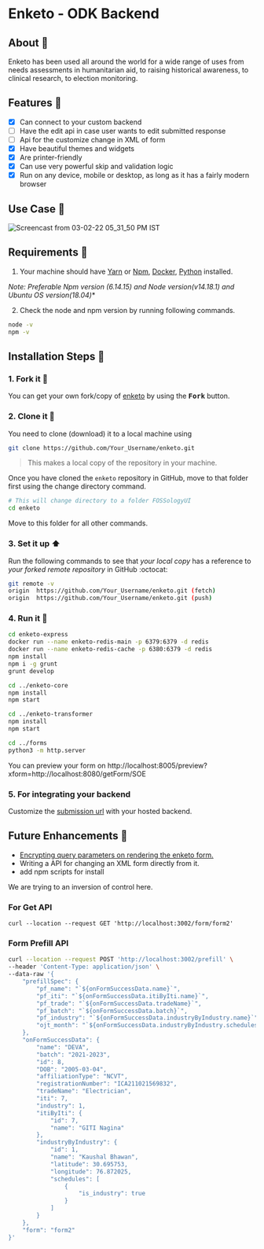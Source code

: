<p align="center">
  <h1>Enketo - ODK Backend</h1>
</p>

## About :open_book:

Enketo has been used all around the world for a wide range of uses from needs assessments in humanitarian aid, to raising historical awareness, to clinical research, to election monitoring.

## Features :dart:

- [x] Can connect to your custom backend
- [ ] Have the edit api in case user wants to edit submitted response
- [ ] Api for the customize change in XML of form
- [x] Have beautiful themes and widgets
- [x] Are printer-friendly
- [x] Can use very powerful skip and validation logic
- [x] Run on any device, mobile or desktop, as long as it has a fairly modern browser

## Use Case :rocket:

![Screencast from 03-02-22 05_31_50 PM IST](https://user-images.githubusercontent.com/56133783/152341126-ac03baa3-258c-473a-956a-d0973682234a.gif)

## Requirements :scroll:

1. Your machine should have [Yarn](https://classic.yarnpkg.com/en/docs/install/#windows-stable) or [Npm](https://docs.npmjs.com/downloading-and-installing-node-js-and-npm), [Docker](https://docs.docker.com/get-docker/), [Python](https://www.python.org/downloads/) installed.

*Note: Preferable Npm version (6.14.15) and Node version(v14.18.1) and Ubuntu OS version(18.04)**

2. Check the node and npm version by running following commands.

```sh
node -v
npm -v
```

## Installation Steps :walking:

### 1. Fork it :fork_and_knife:

You can get your own fork/copy of [enketo](https://github.com/Samagra-Development/enketo) by using the <kbd><b>Fork</b></kbd> button.

### 2. Clone it :busts_in_silhouette:

You need to clone (download) it to a local machine using

```sh
git clone https://github.com/Your_Username/enketo.git
```

> This makes a local copy of the repository in your machine.

Once you have cloned the `enketo` repository in GitHub, move to that folder first using the change directory command.

```sh
# This will change directory to a folder FOSSologyUI
cd enketo
```

Move to this folder for all other commands.

### 3. Set it up :arrow_up:

Run the following commands to see that _your local copy_ has a reference to _your forked remote repository_ in GitHub :octocat:

```sh
git remote -v
origin  https://github.com/Your_Username/enketo.git (fetch)
origin  https://github.com/Your_Username/enketo.git (push)
```

### 4. Run it :checkered_flag:

```sh
cd enketo-express
docker run --name enketo-redis-main -p 6379:6379 -d redis
docker run --name enketo-redis-cache -p 6380:6379 -d redis
npm install
npm i -g grunt
grunt develop
```

```sh
cd ../enketo-core
npm install
npm start
```

```sh
cd ../enketo-transformer
npm install
npm start
```

```sh
cd ../forms
python3 -m http.server
```

You can preview your form on http://localhost:8005/preview?xform=http://localhost:8080/getForm/SOE

### 5. For integrating your backend

Customize the [submission url](https://github.com/Samagra-Development/enketo/blob/main/enketo-express/public/js/src/module/connection.js#L150) with your hosted backend.

## Future Enhancements :rocket:

- [Encrypting query parameters on rendering the enketo form. ](https://github.com/Samagra-Development/enketo/issues/1)
- Writing a API for changing an XML form directly from it.
- add npm scripts for install

We are trying to an inversion of control here.

### For Get API

`curl --location --request GET 'http://localhost:3002/form/form2'`

### Form Prefill API

```sh
curl --location --request POST 'http://localhost:3002/prefill' \
--header 'Content-Type: application/json' \
--data-raw '{
    "prefillSpec": {
        "pf_name": "`${onFormSuccessData.name}`",
        "pf_iti": "`${onFormSuccessData.itiByIti.name}`",
        "pf_trade": "`${onFormSuccessData.tradeName}`",
        "pf_batch": "`${onFormSuccessData.batch}`",
        "pf_industry": "`${onFormSuccessData.industryByIndustry.name}`",
        "ojt_month": "`${onFormSuccessData.industryByIndustry.schedules[0].is_industry === true ? 1 : 0}`"
    },
    "onFormSuccessData": {
        "name": "DEVA",
        "batch": "2021-2023",
        "id": 8,
        "DOB": "2005-03-04",
        "affiliationType": "NCVT",
        "registrationNumber": "ICA211021569832",
        "tradeName": "Electrician",
        "iti": 7,
        "industry": 1,
        "itiByIti": {
            "id": 7,
            "name": "GITI Nagina"
        },
        "industryByIndustry": {
            "id": 1,
            "name": "Kaushal Bhawan",
            "latitude": 30.695753,
            "longitude": 76.872025,
            "schedules": [
                {
                    "is_industry": true
                }
            ]
        }
    },
    "form": "form2"
}'
```

